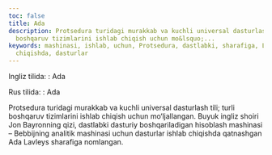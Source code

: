 ```yaml
---
toc: false
title: Ada
description: Protsedura turidagi murakkab va kuchli universal dasturlash tili; turli
  boshqaruv tizimlarini ishlab chiqish uchun mo&lsquo;...
keywords: mashinasi, ishlab, uchun, Protsedura, dastlabki, sharafiga, Lavleys, qatnashgan,
  chiqishda, dasturlar
---
```


Ingliz tilida:
:   Ada

Rus tilida:
:   Ada

Protsedura turidagi murakkab va kuchli universal dasturlash tili; turli boshqaruv tizimlarini ishlab chiqish uchun mo‘ljallangan. Buyuk ingliz shoiri Jon Bayronning qizi, dastlabki dasturiy boshqariladigan hisoblash mashinasi – Bebbijning analitik mashinasi uchun dasturlar ishlab chiqishda qatnashgan Ada Lavleys sharafiga nomlangan.